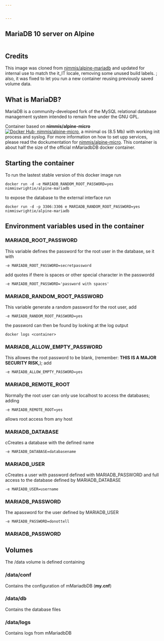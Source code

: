 ```yaml
---


---
```


<h2 id="mariadb-10-server-on-alpine">MariaDB 10 server on Alpine</h2>
<p><a title="Get your own image badge on microbadger.com" href="https://microbadger.com/images/wrightie/alpine-mariadb"><img alt="" src="https://images.microbadger.com/badges/image/wrightie/alpine-mariadb.svg"></a></p>
<h2 id="credits">Credits</h2>
<p>This image was cloned from <a href="https://hub.docker.com/r/nimmis/alpine-mariadb/">nimmis/alpine-mariadb</a> and updated for internal use to match the it_IT locale, removing some unused build labels.  ; also, it was fixed to let you run a new container reusing previously saved volume data.</p>
<h2 id="what-is-mariadb">What is MariaDB?</h2>
<p>MariaDB is a community-developed fork of the MySQL relational database management system intended to remain free under the GNU GPL.</p>
<p>Container based on <strong>nimmis/alpine-micro</strong> <a href="https://hub.docker.com/r/nimmis/alpine-micro/"><img alt="Docker Hub; nimmis/alpine-micro" src="https://images.microbadger.com/badges/image/nimmis/alpine-micro.svg"></a>, a minimal os (8.5 Mb)  with working init process and syslog. For more information on how to set upp services, please read the dockumentation for <a href="https://registry.hub.docker.com/u/nimmis/alpine-micro">nimmis/alpine-micro</a>. This container is about half the size of the official mMariadbDB docker container.</p>
<h2 id="starting-the-container">Starting the container</h2>
<p>To run the lastest stable version of this docker image run</p>
<pre><code>docker run -d -e MARIADB_RANDOM_ROOT_PASSWORD=yes nimmiswrightie/alpine-mariadb
</code></pre>
<p>to expose the database to the external interface run</p>
<pre><code>docker run -d -p 3306:3306 e MARIADB_RANDOM_ROOT_PASSWORD=yes nimmiswrightie/alpine-mariadb
</code></pre>
<h2 id="environment-variables-used-in-the-container">Environment variables used in the container</h2>
<h3 id="mariadb_root_password">MARIADB_ROOT_PASSWORD</h3>
<p>This variable defines the password for the root user in the database, se it with</p>
<pre><code>-e MARIADB_ROOT_PASSWORD=secretpassword
</code></pre>
<p>add quotes if there is spaces or other special character in the passwordd</p>
<pre><code>-e MARIADB_ROOT_PASSWORD='password with spaces'
</code></pre>
<h3 id="mariadb_random_root_password">MARIADB_RANDOM_ROOT_PASSWORD</h3>
<p>This variable generate a random password for the root user, add</p>
<pre><code>-e MARIADB_RANDOM_ROOT_PASSWORD=yes
</code></pre>
<p>the password can then be found by looking at the log output</p>
<pre><code>docker logs &lt;container&gt;
</code></pre>
<h3 id="mariadb_allow_empty_password">MARIADB_ALLOW_EMPTY_PASSWORD</h3>
<p>This allowes the root password to be blank, (remember: <strong>THIS IS A MAJOR SECURITY RISK,</strong>); add</p>
<pre><code>-e MARIADB_ALLOW_EMPTY_PASSWORD=yes
</code></pre>
<h3 id="mariadb_remote_root">MARIADB_REMOTE_ROOT</h3>
<p>Normally the root user can only use localhost to access the databases; adding</p>
<pre><code>-e MARIADB_REMOTE_ROOT=yes
</code></pre>
<p>allows root access from any host</p>
<h3 id="mariadb_database">MARIADB_DATABASE</h3>
<p>cCreates a database with the defined name</p>
<pre><code>-e MARIADB_DATABASE=databasename
</code></pre>
<h3 id="mariadb_user">MARIADB_USER</h3>
<p>cCreates a user with password defined with MARIADB_PASSWORD and full access to the database defined by MARIADB_DATABASE</p>
<pre><code>-e MARIADB_USER=username
</code></pre>
<h3 id="mariadb_password">MARIADB_PASSWORD</h3>
<p>The apassword for the user defined by MARIADB_USER</p>
<pre><code>-e MARIADB_PASSWORD=donottell
</code></pre>
<h3 id="mariadb_password-1">MARIADB_PASSWORD</h3>
<h2 id="volumes">Volumes</h2>
<p>The /data volume is defined containing</p>
<h3 id="dataconf">/data/conf</h3>
<p>Contains the configuration of mMariadbDB (<strong>my.cnf</strong>)</p>
<h3 id="datadb">/data/db</h3>
<p>Contains the database files</p>
<h3 id="datalogs">/data/logs</h3>
<p>Contains logs from mMariadbDB</p>

